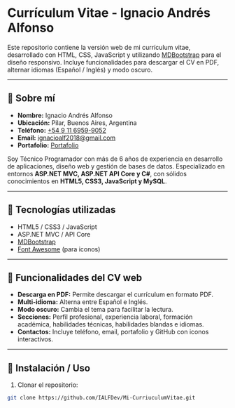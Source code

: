 # Currículum Vitae - Ignacio Andrés Alfonso

Este repositorio contiene la versión web de mi currículum vitae, desarrollado con HTML, CSS, JavaScript y utilizando [MDBootstrap](https://mdbootstrap.com/) para el diseño responsivo. Incluye funcionalidades para descargar el CV en PDF, alternar idiomas (Español / Inglés) y modo oscuro.

---

## 🔹 Sobre mí

- **Nombre:** Ignacio Andrés Alfonso
- **Ubicación:** Pilar, Buenos Aires, Argentina
- **Teléfono:** [+54 9 11 6959-9052](tel:+5491169599052)
- **Email:** [ignacioalf2018@gmail.com](mailto:ignacioalf2018@gmail.com)
- **Portafolio:** [Portafolio](https://ialfdev.github.io/Mi-CurriuculumVitae/projects/index.html)

Soy Técnico Programador con más de 6 años de experiencia en desarrollo de aplicaciones, diseño web y gestión de bases de datos. Especializado en entornos **ASP.NET MVC, ASP.NET API Core y C#**, con sólidos conocimientos en **HTML5, CSS3, JavaScript y MySQL**.

---

## 🔹 Tecnologías utilizadas

- HTML5 / CSS3 / JavaScript
- ASP.NET MVC / API Core
- [MDBootstrap](https://mdbootstrap.com/)
- [Font Awesome](https://fontawesome.com/) (para iconos)

---

## 🔹 Funcionalidades del CV web

- **Descarga en PDF:** Permite descargar el currículum en formato PDF.
- **Multi-idioma:** Alterna entre Español e Inglés.
- **Modo oscuro:** Cambia el tema para facilitar la lectura.
- **Secciones:** Perfil profesional, experiencia laboral, formación académica, habilidades técnicas, habilidades blandas e idiomas.
- **Contactos:** Incluye teléfono, email, portafolio y GitHub con iconos interactivos.

---

## 🔹 Instalación / Uso

1. Clonar el repositorio:
```bash
git clone https://github.com/IALFDev/Mi-CurriuculumVitae.git
